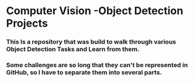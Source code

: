 # Computer Vision -Object Detection Projects

### This Is a repository that was build to walk through various Object Detection Tasks and Learn from them.


### Some challenges are so long that they can't be represented in GitHub, so I have to separate them into several parts.
